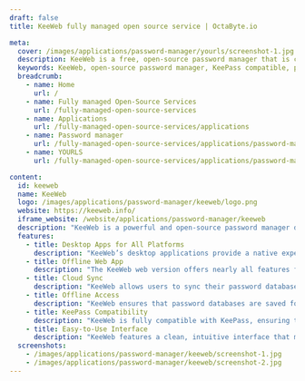 ```yaml
---
draft: false
title: KeeWeb fully managed open source service | OctaByte.io

meta:
  cover: /images/applications/password-manager/yourls/screenshot-1.jpg
  description: KeeWeb is a free, open-source password manager that is compatible with KeePass, offering both web and desktop apps for secure password storage and management.
  keywords: KeeWeb, open-source password manager, KeePass compatible, password management, cloud sync, offline access, secure password storage, KDBX, password manager app, free password manager
  breadcrumb:
    - name: Home
      url: /
    - name: Fully managed Open-Source Services
      url: /fully-managed-open-source-services
    - name: Applications
      url: /fully-managed-open-source-services/applications
    - name: Password manager
      url: /fully-managed-open-source-services/applications/password-manager
    - name: YOURLS
      url: /fully-managed-open-source-services/applications/password-manager/yourls

content:
  id: keeweb
  name: KeeWeb
  logo: /images/applications/password-manager/keeweb/logo.png
  website: https://keeweb.info/
  iframe_website: /website/applications/password-manager/keeweb
  description: "KeeWeb is a powerful and open-source password manager designed to offer seamless password management for individuals and teams. Compatible with KeePass, KeeWeb provides a secure way to store and organize your passwords using the KDBX file format. Available in both web and desktop versions, KeeWeb ensures that users can access their passwords from any device. The app supports cloud synchronization with popular platforms like Dropbox, Google Drive, and OneDrive, while also offering offline access. Whether you’re on macOS, Windows, Linux, or using a modern browser, KeeWeb is the ideal solution for secure password storage and management, accessible anytime, anywhere."
  features:
    - title: Desktop Apps for All Platforms
      description: "KeeWeb’s desktop applications provide a native experience for macOS, Windows, and Linux users. With support for local files, users can manage passwords securely across all major platforms."
    - title: Offline Web App
      description: "The KeeWeb web version offers nearly all features found in the desktop apps without requiring any installation. It is fully functional in modern browsers, allowing users to access and manage passwords on the go."
    - title: Cloud Sync
      description: "KeeWeb allows users to sync their password database across multiple devices via cloud services like Dropbox, Google Drive, OneDrive, or even your private server. Passwords are always up to date, ensuring a smooth experience on any device."
    - title: Offline Access
      description: "KeeWeb ensures that password databases are saved for offline use. Even when accessing files from cloud services like Dropbox, users can work without an internet connection. Syncing happens automatically when the device is back online."
    - title: KeePass Compatibility
      description: "KeeWeb is fully compatible with KeePass, ensuring that users can seamlessly import and export password files in the widely-used KDBX format. Whether you're migrating from KeePass or using KeeWeb as your primary password manager, compatibility is guaranteed."
    - title: Easy-to-Use Interface
      description: "KeeWeb features a clean, intuitive interface that makes it easy for users to organize, search, and manage their passwords. With a user-friendly design, KeeWeb ensures that everyone can keep their passwords secure, without complexity."
  screenshots:
    - /images/applications/password-manager/keeweb/screenshot-1.jpg
    - /images/applications/password-manager/keeweb/screenshot-2.jpg
---
```

